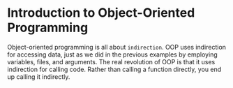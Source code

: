 Introduction to Object-Oriented Programming
===========================================

Object-oriented programming is all about `indirection`. OOP uses 
indirection for accessing data, just as we did in the previous 
examples by employing variables, files, and arguments. The real 
revolution of OOP is that it uses indirection for calling code. 
Rather than calling a function directly, you end up calling it 
indirectly.



